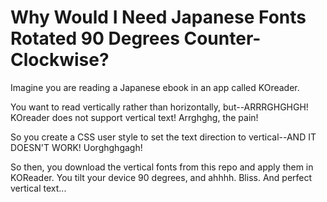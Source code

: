 # Why Would I Need Japanese Fonts Rotated 90 Degrees Counter-Clockwise?
Imagine you are reading a Japanese ebook in an app called KOreader.

You want to read vertically rather than horizontally, but--ARRRGHGHGH! KOreader does not support vertical text! Arrghghg, the pain!

So you create a CSS user style to set the text direction to vertical--AND IT DOESN'T WORK! Uorghghgagh!

So then, you download the vertical fonts from this repo and apply them in KOReader. You tilt your device 90 degrees, and ahhhh. Bliss. And perfect vertical text...
